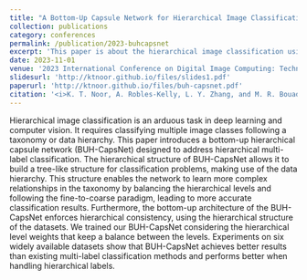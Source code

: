 ```yaml
---
title: "A Bottom-Up Capsule Network for Hierarchical Image Classification"
collection: publications
category: conferences
permalink: /publication/2023-buhcapsnet
excerpt: 'This paper is about the hierarchical image classification using a bottom-up strategy.'
date: 2023-11-01
venue: '2023 International Conference on Digital Image Computing: Techniques and Applications (DICTA)'
slidesurl: 'http://ktnoor.github.io/files/slides1.pdf'
paperurl: 'http://ktnoor.github.io/files/buh-capsnet.pdf'
citation: '<i>K. T. Noor, A. Robles-Kelly, L. Y. Zhang, and M. R. Bouadjenek, ‘A Bottom-Up Capsule Network for Hierarchical Image Classification’, in 2023 International Conference on Digital Image Computing: Techniques and Applications (DICTA), Nov. 2023, pp. 325–331. doi: 10.1109/DICTA60407.2023.00052.</i>'
---
```


Hierarchical image classification is an arduous task in deep learning and computer vision. It requires classifying multiple image classes following a taxonomy or data hierarchy. This paper introduces a bottom-up hierarchical capsule network (BUH-CapsNet) designed to address hierarchical multi-label classification. The hierarchical structure of BUH-CapsNet allows it to build a tree-like structure for classification problems, making use of the data hierarchy. This structure enables the network to learn more complex relationships in the taxonomy by balancing the hierarchical levels and following the fine-to-coarse paradigm, leading to more accurate classification results. Furthermore, the bottom-up architecture of the BUH-CapsNet enforces hierarchical consistency, using the hierarchical structure of the datasets. We trained our BUH-CapsNet considering the hierarchical level weights that keep a balance between the levels. Experiments on six widely available datasets show that BUH-CapsNet achieves better results than existing multi-label classification methods and performs better when handling hierarchical labels.
